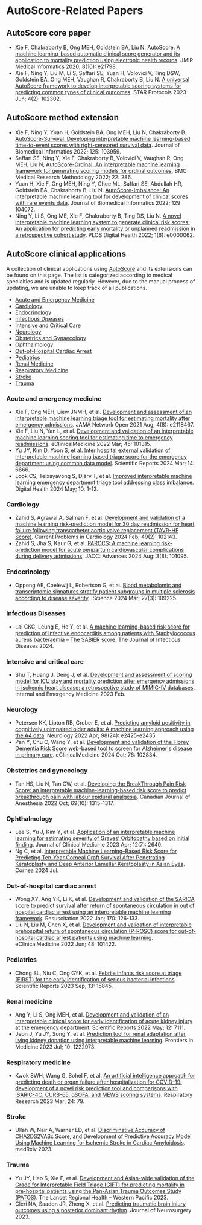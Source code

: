 # AutoScore-Related Papers

## AutoScore core paper

* Xie F, Chakraborty B, Ong MEH, Goldstein BA, Liu N. [AutoScore: A machine learning-based automatic clinical score generator and its application to mortality prediction using electronic health records](http://dx.doi.org/10.2196/21798). JMIR Medical Informatics 2020; 8(10): e21798.
* Xie F, Ning Y, Liu M, Li S, Saffari SE, Yuan H, Volovici V, Ting DSW, Goldstein BA, Ong MEH, Vaughan R, Chakraborty B, Liu N. [A universal AutoScore framework to develop interpretable scoring systems for predicting common types of clinical outcomes](https://www.sciencedirect.com/science/article/pii/S2666166723002691). STAR Protocols 2023 Jun; 4(2): 102302.

## AutoScore method extension

* Xie F, Ning Y, Yuan H, Goldstein BA, Ong MEH, Liu N, Chakraborty B. [AutoScore-Survival: Developing interpretable machine learning-based time-to-event scores with right-censored survival data](http://dx.doi.org/10.1016/j.jbi.2021.103959). Journal of Biomedical Informatics 2022; 125: 103959.
* Saffari SE, Ning Y, Xie F, Chakraborty B, Volovici V, Vaughan R, Ong MEH, Liu N, [AutoScore-Ordinal: An interpretable machine learning framework for generating scoring models for ordinal outcomes](https://doi.org/10.1186/s12874-022-01770-y), BMC Medical Research Methodology 2022; 22: 286.
* Yuan H, Xie F, Ong MEH, Ning Y, Chee ML, Saffari SE, Abdullah HR, Goldstein BA, Chakraborty B, Liu N. [AutoScore-Imbalance: An interpretable machine learning tool for development of clinical scores with rare events data](https://doi.org/10.1016/j.jbi.2022.104072). Journal of Biomedical Informatics 2022; 129: 104072.
* Ning Y, Li S, Ong ME, Xie F, Chakraborty B, Ting DS, Liu N. [A novel interpretable machine learning system to generate clinical risk scores: An application for predicting early mortality or unplanned readmission in a retrospective cohort study](https://doi.org/10.1371/journal.pdig.0000062). PLOS Digital Health 2022; 1(6): e0000062.

## AutoScore clinical applications

A collection of clinical applications using [AutoScore](https://nliulab.github.io/AutoScore/) and its extensions can be found on this page. The list is categorized according to medical specialties and is updated regularly. However, due to the manual process of updating, we are unable to keep track of all publications.

- [Acute and Emergency Medicine](#acute-and-emergency-medicine)
- [Cardiology](#cardiology)
- [Endocrinology](#endocrinology)
- [Infectious Diseases](#infectious-diseases)
- [Intensive and Critical Care](#intensive-and-critical-care)
- [Neurology](#neurology)
- [Obstetrics and Gynaecology](#obstetrics-and-gynaecology)
- [Ophthalmology](#ophthalmology)
- [Out-of-Hospital Cardiac Arrest](#out-of-hospital-cardiac-arrest)
- [Pediatrics](#Pediatrics)
- [Renal Medicine](#renal-medicine)
- [Respiratory Medicine](#respiratory-medicine)
- [Stroke](#stroke)
- [Trauma](#trauma)

### Acute and emergency medicine
* Xie F, Ong MEH, Liew JNMH, et al. [Development and assessment of an interpretable machine learning triage tool for estimating mortality after emergency admissions](https://jamanetwork.com/journals/jamanetworkopen/fullarticle/2783549). JAMA Network Open 2021 Aug; 4(8): e2118467.
* Xie F, Liu N, Yan L, et al. [Development and validation of an interpretable machine learning scoring tool for estimating time to emergency readmissions](https://www.thelancet.com/journals/eclinm/article/PIIS2589-5370(22)00045-1/fulltext). eClinicalMedicine 2022 Mar; 45: 101315.
* Yu JY, Kim D, Yoon S, et al. [Inter hospital external validation of interpretable machine learning based triage score for the emergency department using common data model](https://www.nature.com/articles/s41598-024-54364-7). Scientific Reports 2024 Mar; 14: 6666.
* Look CS, Teixayavong S, Djärv T, et al. [Improved interpretable machine learning emergency department triage tool addressing class imbalance](https://journals.sagepub.com/doi/10.1177/20552076241240910). Digital Health 2024 May; 10: 1-12.

### Cardiology
* Zahid S, Agrawal A, Salman F, et al. [Development and validation of a machine learning risk-prediction model for 30 day readmission for heart failure following transcatheter aortic valve replacement (TAVR-HF Score)](https://doi.org/10.1016/j.cpcardiol.2023.102143). Current Problems in Cardiology 2024 Feb; 49(2): 102143.
* Zahid S, Jha S, Kaur G, et al. [PARCCS: A machine learning risk-prediction model for acute peripartum cardiovascular complications during delivery admissions](https://doi.org/10.1016/j.jacadv.2024.101095). JACC: Advances 2024 Aug: 3(8): 101095.

### Endocrinology
* Oppong AE, Coelewij L, Robertson G, et al. [Blood metabolomic and transcriptomic signatures stratify patient subgroups in multiple sclerosis according to disease severity](https://www.sciencedirect.com/science/article/pii/S2589004224004462). iScience 2024 Mar; 27(3): 109225.

### Infectious Diseases
* Lai CKC, Leung E, He Y, et al. [A machine learning-based risk score for prediction of infective endocarditis among patients with Staphylococcus aureus bacteraemia – The SABIER score](https://academic.oup.com/jid/advance-article/doi/10.1093/infdis/jiae080/7616139). The Journal of Infectious Diseases 2024.

### Intensive and critical care
* Shu T, Huang J, Deng J, et al. [Development and assessment of scoring model for ICU stay and mortality prediction after emergency admissions in ischemic heart disease: a retrospective study of MIMIC-IV databases](https://link.springer.com/article/10.1007/s11739-023-03199-7). Internal and Emergency Medicine 2023 Feb.

### Neurology
* Petersen KK, Lipton RB, Grober E, et al. [Predicting amyloid positivity in cognitively unimpaired older adults: A machine learning approach using the A4 data](https://n.neurology.org/content/early/2022/04/25/WNL.0000000000200553). Neurology 2022 Apr; 98(24): e2425-e2435.
* Pan Y, Chu C, Wang Y, et al. [Development and validation of the Florey Dementia Risk Score web-based tool to screen for Alzheimer's disease in primary care](https://www.thelancet.com/journals/eclinm/article/PIIS2589-5370(24)00413-9/fulltext). eClinicalMedicine 2024 Oct; 76: 102834.

### Obstetrics and gynecology
* Tan HS, Liu N, Tan CW, et al. [Developing the BreakThrough Pain Risk Score: an interpretable machine-learning-based risk score to predict breakthrough pain with labour epidural analgesia](https://link.springer.com/article/10.1007/s12630-022-02294-1). Canadian Journal of Anesthesia 2022 Oct; 69(10): 1315-1317. 

### Ophthalmology
* Lee S, Yu J, Kim Y, et al. [Application of an interpretable machine learning for estimating severity of Graves’ Orbitopathy based on initial finding](https://www.mdpi.com/2077-0383/12/7/2640). Journal of Clinical Medicine 2023 Apr; 12(7): 2640.
* Ng C, et al. [Interpretable Machine Learning–Based Risk Score for Predicting Ten-Year Corneal Graft Survival After Penetrating Keratoplasty and Deep Anterior Lamellar Keratoplasty in Asian Eyes](https://doi.org/10.1097/ico.0000000000003641). Cornea 2024 Jul.

### Out-of-hospital cardiac arrest
* Wong XY, Ang YK, Li K, et al. [Development and validation of the SARICA score to predict survival after return of spontaneous circulation in out of hospital cardiac arrest using an interpretable machine learning framework](https://www.sciencedirect.com/science/article/abs/pii/S0300957221004834). Resuscitation 2022 Jan; 170: 126-133.
* Liu N, Liu M, Chen X, et al. [Development and validation of interpretable prehospital return of spontaneous circulation (P-ROSC) score for out-of-hospital cardiac arrest patients using machine learning](https://doi.org/10.1016/j.eclinm.2022.101422). eClinicalMedicine 2022 Jun; 48: 101422.

### Pediatrics
* Chong SL, Niu C, Ong GYK, et al. [Febrile infants risk score at triage (FIRST) for the early identification of serious bacterial infections](https://www.nature.com/articles/s41598-023-42854-z). Scientific Reports 2023 Sep; 13: 15845.

### Renal medicine
* Ang Y, Li S, Ong MEH, et al. [Development and validation of an interpretable clinical score for early identification of acute kidney injury at the emergency department](https://www.nature.com/articles/s41598-022-11129-4). Scientific Reports 2022 May; 12: 7111.
* Jeon J, Yu JY, Song Y, et al. [Prediction tool for renal adaptation after living kidney donation using interpretable machine learning](https://www.frontiersin.org/articles/10.3389/fmed.2023.1222973). Frontiers in Medicine 2023 Jul; 10: 1222973.

### Respiratory medicine
* Kwok SWH, Wang G, Sohel F, et al. [An artificial intelligence approach for predicting death or organ failure after hospitalization for COVID-19: development of a novel risk prediction tool and comparisons with ISARIC-4C, CURB-65, qSOFA, and MEWS scoring systems](https://respiratory-research.biomedcentral.com/articles/10.1186/s12931-023-02386-6). Respiratory Research 2023 Mar; 24: 79.

### Stroke
* Ullah W, Nair A, Warner ED, et al. [Discriminative Accuracy of CHA2DS2VASc Score, and Development of Predictive Accuracy Model Using Machine Learning for Ischemic Stroke in Cardiac Amyloidosis](https://www.medrxiv.org/content/10.1101/2023.06.16.23291530v1). medRxiv 2023.

### Trauma
* Yu JY, Heo S, Xie F, et al. [Development and Asian-wide validation of the Grade for Interpretable Field Triage (GIFT) for predicting mortality in pre-hospital patients using the Pan-Asian Trauma Outcomes Study (PATOS)](https://www.sciencedirect.com/science/article/pii/S2666606523000512). The Lancet Regional Health – Western Pacific 2023.
* Cleri NA, Saadon JR, Zheng X, et al. [Predicting traumatic brain injury outcomes using a posterior dominant rhythm](https://doi.org/10.3171/2023.4.JNS23569). Journal of Neurosurgery 2023.
